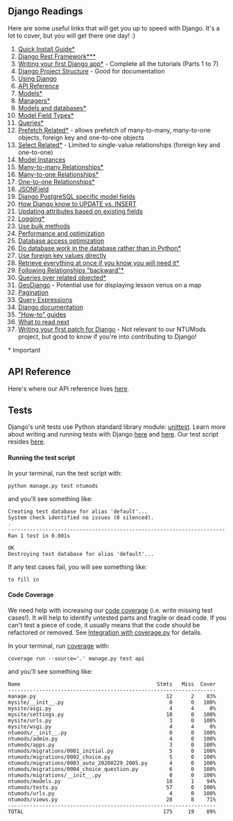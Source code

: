 ## Django Readings
Here are some useful links that will get you up to speed with Django. It's a lot to cover, but you will get there one day! :)
1. [Quick Install Guide*](https://docs.djangoproject.com/en/3.0/intro/install/)
1. [Django Rest Framework***](https://medium.com/@sostomc011/https-medium-com-sostomc011-getting-started-with-django-mysql-and-react-js-backend-b962a7691486)
1. [Writing your first Django app*](https://docs.djangoproject.com/en/3.0/intro/tutorial01/) - Complete all the tutorials (Parts 1 to 7)
1. [Django Project Structure](https://docs.djangoproject.com/en/3.0/intro/reusable-apps/#your-project-and-your-reusable-app) - Good for documentation
1. [Using Django](https://docs.djangoproject.com/en/3.0/topics/)
1. [API Reference](https://docs.djangoproject.com/en/3.0/ref/)
1. [Models*](https://docs.djangoproject.com/en/3.0/topics/db/models/)
1. [Managers*](https://docs.djangoproject.com/en/3.0/topics/db/managers/)
1. [Models and databases*](https://docs.djangoproject.com/en/3.0/topics/db/)
1. [Model Field Types*](https://docs.djangoproject.com/en/3.0/ref/models/fields/#model-field-types)
1. [Queries*](https://docs.djangoproject.com/en/3.0/topics/db/queries/)
1. [Prefetch Related*](https://docs.djangoproject.com/en/3.0/ref/models/querysets/#prefetch-related) - allows prefetch of many-to-many, many-to-one objects, foreign key and one-to-one objects
1. [Select Related*](https://docs.djangoproject.com/en/3.0/ref/models/querysets/#select-related) - Limited to single-value relationships (foreign key and one-to-one)
1. [Model Instances](https://docs.djangoproject.com/en/3.0/ref/models/instances/)
1. [Many-to-many Relationships*](https://docs.djangoproject.com/en/3.0/topics/db/examples/many_to_many/)
1. [Many-to-one Relationships*](https://docs.djangoproject.com/en/3.0/topics/db/examples/many_to_one/)
1. [One-to-one Relationships*](https://docs.djangoproject.com/en/3.0/topics/db/examples/one_to_one/)
1. [JSONField](https://docs.djangoproject.com/en/3.0/ref/contrib/postgres/fields/#django.contrib.postgres.fields.JSONField)
1. [Django PostgreSQL specific model fields](https://docs.djangoproject.com/en/3.0/ref/contrib/postgres/fields/)
1. [How Django know to UPDATE vs. INSERT](https://docs.djangoproject.com/en/3.0/ref/models/instances/#how-django-knows-to-update-vs-insert)
1. [Updating attributes based on existing fields](https://docs.djangoproject.com/en/3.0/ref/models/instances/#updating-attributes-based-on-existing-fields)
1. [Logging*](https://docs.djangoproject.com/en/3.0/topics/logging/)
1. [Use bulk methods](https://docs.djangoproject.com/en/3.0/topics/db/optimization/#use-bulk-methods)
1. [Performance and optimization](https://docs.djangoproject.com/en/3.0/topics/performance/)
1. [Database access optimization](https://docs.djangoproject.com/en/3.0/topics/db/optimization/)
1. [Do database work in the database rather than in Python*](https://docs.djangoproject.com/en/3.0/topics/db/optimization/#do-database-work-in-the-database-rather-than-in-python)
1. [Use foreign key values directly](https://docs.djangoproject.com/en/3.0/topics/db/optimization/#use-foreign-key-values-directly)
1. [Retrieve everything at once if you know you will need it*](https://docs.djangoproject.com/en/3.0/topics/db/optimization/#retrieve-everything-at-once-if-you-know-you-will-need-it)
1. [Following Relationships "backward"*](https://docs.djangoproject.com/en/3.0/topics/db/queries/#following-relationships-backward)
1. [Queries over related objected*](https://docs.djangoproject.com/en/3.0/topics/db/queries/#queries-over-related-objects)
1. [GeoDjango](https://docs.djangoproject.com/en/3.0/ref/contrib/gis/) - Potential use for displaying lesson venus on a map
1. [Pagination](https://docs.djangoproject.com/en/3.0/topics/pagination/)
1. [Query Expressions](https://docs.djangoproject.com/en/3.0/ref/models/expressions/)
1. [Django documentation](https://docs.djangoproject.com/en/3.0/)
1. ["How-to" guides](https://docs.djangoproject.com/en/3.0/howto/)
1. [What to read next](https://docs.djangoproject.com/en/3.0/intro/whatsnext/)
1. [Writing your first patch for Django](https://docs.djangoproject.com/en/3.0/intro/contributing/) - Not relevant to our NTUMods project, but good to know if you're into contributing to Django!

\* Important

## API Reference
Here's where our API reference lives [here](https://ntumods.com/api).

## Tests
Django's unit tests use Python standard library module: [unittest](https://docs.python.org/3/library/unittest.html#module-unittest). Learn more about writing and running tests with Django [here](https://docs.djangoproject.com/en/3.0/topics/testing/overview/) and [here](https://docs.djangoproject.com/en/3.0/intro/tutorial05/). Our test script resides [here](#). 

#### Running the test script

In your terminal, run the test script with:
```
python manage.py test ntumods
```

and you'll see something like:
```
Creating test database for alias 'default'...
System check identified no issues (0 silenced).
.
----------------------------------------------------------------------
Ran 1 test in 0.001s

OK
Destroying test database for alias 'default'...
```

If any test cases fail, you will see something like:
```
to fill in
```

#### Code Coverage

We need help with increasing our [code coverage](https://adamj.eu/tech/2019/04/30/getting-a-django-application-to-100-percent-coverage/) (i.e. write missing test cases!). It will help to identify untested parts and fragile or dead code. If you can't test a piece of code, it usually means that the code should be refactored or removed. See [Integration with coverage.py](https://docs.djangoproject.com/en/3.0/topics/testing/advanced/#topics-testing-code-coverage) for details.

In your terminal, run [coverage](https://pypi.org/project/coverage/) with:
```
coverage run --source='.' manage.py test api
```

and you'll see something like:
```
Name                                            Stmts   Miss  Cover
-------------------------------------------------------------------
manage.py                                          12      2    83%
mysite/__init__.py                                  0      0   100%
mysite/asgi.py                                      4      4     0%
mysite/settings.py                                 18      0   100%
mysite/urls.py                                      3      0   100%
mysite/wsgi.py                                      4      4     0%
ntumods/__init__.py                                 0      0   100%
ntumods/admin.py                                    4      0   100%
ntumods/apps.py                                     3      0   100%
ntumods/migrations/0001_initial.py                  5      0   100%
ntumods/migrations/0002_choice.py                   5      0   100%
ntumods/migrations/0003_auto_20200229_2005.py       4      0   100%
ntumods/migrations/0004_choice_question.py          6      0   100%
ntumods/migrations/__init__.py                      0      0   100%
ntumods/models.py                                  18      1    94%
ntumods/tests.py                                   57      0   100%
ntumods/urls.py                                     4      0   100%
ntumods/views.py                                   28      8    71%
-------------------------------------------------------------------
TOTAL                                             175     19    89%
```
